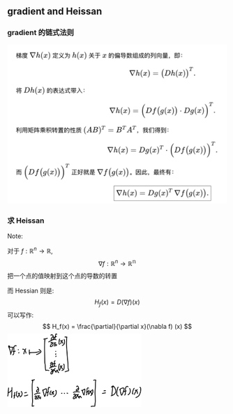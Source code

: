 ## gradient and Heissan

### gradient 的链式法则

<img src="02-classification.assets/Screenshot 2025-02-11 at 11.43.16.png" alt="Screenshot 2025-02-11 at 11.43.16" style="zoom:50%;" />



### 求 Heissan 

Note: 

对于 $f:\mathbb{R}^n \rightarrow \mathbb{R}$,
$$
\nabla f: \mathbb{R}^n \rightarrow \mathbb{R^n}
$$
把一个点的值映射到这个点的导数的转置

而 Hessian 则是:
$$
H_f(x) = D(\nabla f) (x)
$$
可以写作:
$$
H_f(x) = \frac{\partial}{\partial x}(\nabla f) (x)
$$
<img src="gradient and Heissan.assets/image-20250211123059651.png" alt="image-20250211123059651" style="zoom:30%;" />